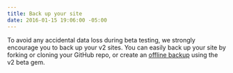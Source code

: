 ```yaml
---
title: Back up your site
date: 2016-01-15 19:06:00 -05:00
---
```


To avoid any accidental data loss during beta testing, we strongly encourage you to back up your v2 sites. You can easily back up your site by forking or cloning your GitHub repo, or create an [offline backup](/siteleaf-v2/v2-gem.html#a-namebackupabacking-up-your-site) using the v2 beta gem.